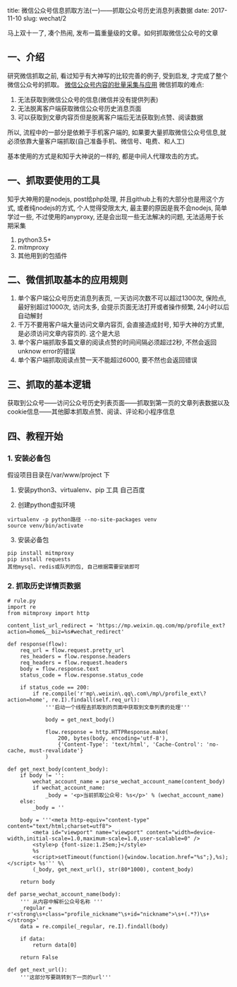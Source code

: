 title: 微信公众号信息抓取方法(一)——抓取公众号历史消息列表数据
date: 2017-11-10
slug: wechat/2

马上双十一了, 凑个热闹, 发布一篇重量级的文章。如何抓取微信公众号的文章

## 一、介绍
研究微信抓取之前, 看过知乎有大神写的比较完善的例子, 受到启发, 才完成了整个微信公众号的抓取。
[微信公众号内容的批量采集与应用](https://zhuanlan.zhihu.com/c_65943221)
微信抓取的难点:
1. 无法获取到微信公众号的信息(微信并没有提供列表)
2. 无法脱离客户端获取微信公众号历史消息页面
3. 可以获取到文章内容页但是脱离客户端后无法获取到点赞、阅读数据

所以, 流程中的一部分是依赖于手机客户端的, 如果要大量抓取微信公众号信息,就必须依靠大量客户端抓取(自己准备手机、微信号、电费、和人工)

基本使用的方式是和知乎大神说的一样的, 都是中间人代理攻击的方式。

## 一、抓取要使用的工具
知乎大神用的是nodejs, post给php处理, 并且github上有的大部分也是用这个方式, 或者纯nodejs的方式, 个人觉得受限太大, 最主要的原因是我不会nodejs, 简单学过一些, 不过使用的anyproxy, 还是会出现一些无法解决的问题, 无法适用于长期采集

1. python3.5+
2. mitmproxy
3. 其他用到的包插件

## 二、微信抓取基本的应用规则
1. 单个客户端公众号历史消息列表页, 一天访问次数不可以超过1300次, 保险点, 最好别超过1000次, 访问太多, 会提示页面无法打开或者操作频繁, 24小时以后自动解封
2. 千万不要用客户端大量访问文章内容页, 会直接造成封号, 知乎大神的方式里, 是必须访问文章内容页的. 这个是大忌
3. 单个客户端抓取多篇文章的阅读点赞的时间间隔必须超过2秒, 不然会返回unknow error的错误
4. 单个客户端抓取阅读点赞一天不能超过6000, 要不然也会返回错误

## 三、抓取的基本逻辑
获取到公众号——访问公众号历史列表页面——抓取到第一页的文章列表数据以及cookie信息——其他脚本抓取点赞、阅读、评论和小程序信息

## 四、教程开始
### 1. 安装必备包
假设项目目录在/var/www/project 下

1. 安装python3、virtualenv、pip 工具
自己百度

2. 创建python虚拟环境
```
virtualenv -p python路径 --no-site-packages venv
source venv/bin/activate
```

3. 安装必备包
```
pip install mitmproxy
pip install requests
其他mysql、redis或队列的包, 自己根据需要安装即可
```

### 2. 抓取历史详情页数据
```
# rule.py
import re
from mitmproxy import http

content_list_url_redirect = 'https://mp.weixin.qq.com/mp/profile_ext?action=home&__biz=%s#wechat_redirect'

def response(flow):
    req_url = flow.request.pretty_url
    res_headers = flow.response.headers
    req_headers = flow.request.headers
    body = flow.response.text
    status_code = flow.response.status_code

    if status_code == 200:
        if re.compile('r'mp\.weixin\.qq\.com\/mp\/profile_ext\?action=home', re.I).findall(self.req_url):
            '''启动一个线程去抓取到的页面中获取到文章列表的处理'''

            body = get_next_body()

            flow.response = http.HTTPResponse.make(
                200, bytes(body, encoding='utf-8'),
                {'Content-Type': 'text/html', 'Cache-Control': 'no-cache, must-revalidate'}
            )

def get_next_body(content_body):
    if body != '':
        wechat_account_name = parse_wechat_account_name(content_body)
        if wechat_account_name:
            _body = '<p>当前抓取公众号: %s</p>' % (wechat_account_name)
    else:
        _body = ''

    body = '''<meta http-equiv="content-type" content="text/html;charset=utf8">
        <meta id="viewport" name="viewport" content="width=device-width,initial-scale=1.0,maximum-scale=1.0,user-scalable=0" />
        <style>p {font-size:1.25em;}</style>
        %s
        <script>setTimeout(function(){window.location.href="%s";},%s);</script> %s''' %\
        (_body, get_next_url(), str(80*1000), content_body)

    return body

def parse_wechat_account_name(body):
    ''' 从内容中解析公众号名称 '''
    _regular = r'<strong\s+class="profile_nickname"\s+id="nickname">\s+(.*?)\s+</strong>'
    data = re.compile(_regular, re.I).findall(body)

    if data:
        return data[0]

    return False

def get_next_url():
    '''这部分写要跳转到下一页的url'''
```

